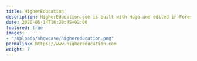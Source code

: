 ```yaml
---
title: HigherEducation
description: HigherEducation.com is built with Hugo and edited in Forestry
date: 2020-05-14T16:29:45+02:00
featured: true
images:
- "/uploads/showcase/highereducation.png"
permalink: https://www.highereducation.com
weight: 7
---
```

